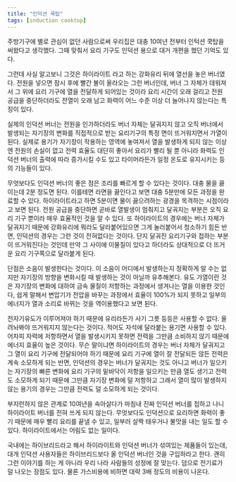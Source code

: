 ```yaml
---
title: "인덕션 쿡탑"
tags: [induction cooktop]
---
```


주방기구에 별로 관심이 없던 사람으로써 우리집은 대충 10여년 전부터 인턱션 쿡탑을 써왔다고 생각했다. 그때 맞춰서 요리 기구도 인덕션 용으로 대거 개편을 했던 기억도 있다.

그런데 사실 알고보니 그것은 하이라이트 라고 하는 강화유리 뒤에 열선을 놓은 버너였다. 전원을 넣으면 잠시 후에 빨간 불이 올라오는 그런 버너인데, 버너 그 자체가 데워져서 그 위에 요리 기구에 열을 전달하게 되어있는 것이라 요리 시간이 오래 걸리고 전원 공급을 중단하더라도 잔열이 오래 남고 화력이 어느 수준 이상 더 늘어나지 않는다는 특징이 있다. 

실제의 인덕션 버너는 전원을 인가하더라도 버너 자체는 달궈지지 않고 오직 버너에서 발생되는 자기장의 변화를 직접적으로 받는 요리기구의 특정 면이 뜨거워지면서 가열이 된다. 실제로 용기가 자기장이 작용하는 영역에 놓여져서 열을 발생하게 되지 않는 이상엔 전원의 손실이 없고 전력 효율도 대단히 좋아서 요리가 빨리 될 뿐 아니라 화력도 인덕션 버너의 출력에 따라 증가시킬 수도 있고 타이머라든가 일정 온도로 유지시키는 등의 기능들이 있다.

무엇보다도 인덕션 버너의 좋은 점은 조리를 빠르게 할 수 있다는 것이다. 대충 물을 끓이는데 2분 정도면 된다. 이를테면 라면을 끓인다고 보면 대충 5분만에 모든 과정을 완료할 수 있다. 하이라이트라고 하면 5분이면 물이 끓으려하는 광경을 목격하는 시점이라고 보면 된다. 전원 공급을 중단하면 곧바로 열발생이 멈춰지고 달궈지는 부분은 오직 요리 기구 뿐이라 매우 효율적인 것을 알 수 있다. 또 하이라이트의 경우에는 버너 자체가 달궈지기 때문에 강화유리에 뭐라도 달라붙어있으면 그게 눌러붙어서 청소하기 힘든 반면, 인덕션의 경우는 그런 것이 전혀없다는 것이다. 단지 달궈진 요리기구와 접하는 부분이 뜨거워진다는 것인데 만약 그 사이에 이물질이 있다고 하더라도 상대적으로 더 뜨거운 요리 기구쪽으로 달라붙게 된다. 

단점은 소음이 발생한다는 것이다. 이 소음이 어디에서 발생하는지 정확하게 알 수는 없지만 자기장의 방향을 변화시킬 때 발생하는 것이 아닐까 유추해본다. 유도 가열이란 것은 자기장의 변화에 대하여 금속 물질이 저항하는 과정에서 생겨나는 열을 이용한 것인다, 쉽게 말해서 변압기가 전압을 바꾸는 과정에서 효율이 100%가 되지 못하고 일부의 에너지가 열과 소리로 바뀌는 것을 역이용했다고 보면 된다. 

전자기유도가 이루어져야 하기 때문에 유리라든가 사기 그릇 등등은 사용할 수 없다. 올려놔봐야 뜨거워지지 않는다는 것이다. 적어도 자석에 달라붙는 용기면 사용할 수 있다. 어차피 자력에 저항하면서 열을 발생시키지 못하면 전력을 그만큼 소비하지 않기 때문에 에너지 효율이 높은 것이다. 무슨 말이냐면 하이라이트의 경우는 버너 자체가 달궈지고 그 열이 요리 기구에 전달되어야 하기 때문에 요리 기구에 열이 잘 전달되든 않든 전력은 계속 소모하게 되는 반면, 인덕션의 경우는 버너가 달궈지는 것도 아니고 버너가 일으키는 자기장의 빠른 변화에 요리 기구의 밑바닥이 저항을 일으키는 만큼 열도 생기고 전력도 소모하게 되기 때문에 그만큼 자기장 변화에 덜 저항하고 그래서 열이 많이 발생하지 않는 용기의 경우는 그만큼 전력도 덜 소모하게 되는 것이다. 

부지런하지 않은 관계로 10여년을 속아살다가 마침내 진짜 인덕션 버너를 접하고 나니 하이라이트 버너를 전혀 쓰게 되지 않는다. 무엇보다도 인덕션으로 요리하면 화력이 좋기 때문에 매우 빨리 요리를 끝낼 수 있고, 일부러 살짝 태우거나 불맛을 내는 일도 할 수 있다. 하이라이트에서는 어림도 없는 일이다. 

국내에는 하이브리드라고 해서 하이라이트와 인덕션 버너가 섞여있는 제품들이 있는데, 대개 인덕션 사용자들은 하이브리드보다 올 인덕션 버너인 것을 구입하라고 한다. 괜히 그런 이야기를 하는 게 아니라 우리 나라 사람들의 성정에 잘 맞는다. 덤으로 전기료가 덜 나오는 장점도 있다. 물론 가스비용에 비하면 대략 3배 정도의 비용이 나온다. 
